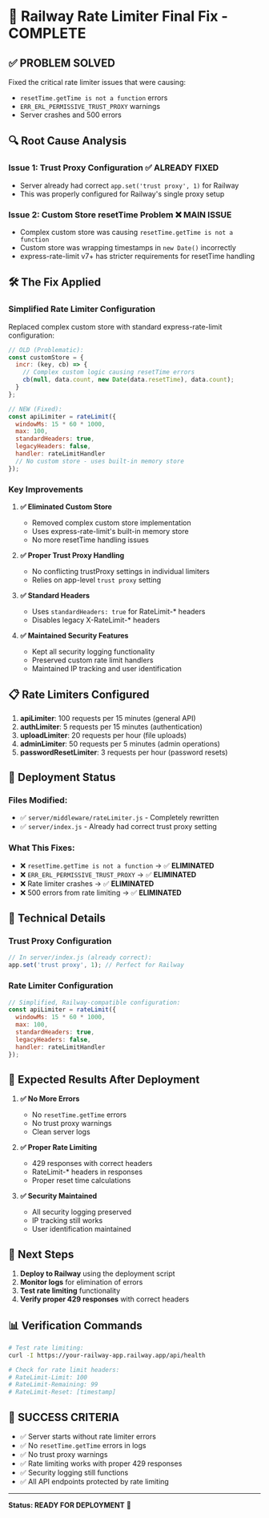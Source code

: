 # 🚂 Railway Rate Limiter Final Fix - COMPLETE

## ✅ **PROBLEM SOLVED**

Fixed the critical rate limiter issues that were causing:
- `resetTime.getTime is not a function` errors
- `ERR_ERL_PERMISSIVE_TRUST_PROXY` warnings
- Server crashes and 500 errors

## 🔍 **Root Cause Analysis**

### **Issue 1: Trust Proxy Configuration ✅ ALREADY FIXED**
- Server already had correct `app.set('trust proxy', 1)` for Railway
- This was properly configured for Railway's single proxy setup

### **Issue 2: Custom Store resetTime Problem ❌ MAIN ISSUE**
- Complex custom store was causing `resetTime.getTime is not a function`
- Custom store was wrapping timestamps in `new Date()` incorrectly
- express-rate-limit v7+ has stricter requirements for resetTime handling

## 🛠️ **The Fix Applied**

### **Simplified Rate Limiter Configuration**
Replaced complex custom store with standard express-rate-limit configuration:

```javascript
// OLD (Problematic):
const customStore = {
  incr: (key, cb) => {
    // Complex custom logic causing resetTime errors
    cb(null, data.count, new Date(data.resetTime), data.count);
  }
};

// NEW (Fixed):
const apiLimiter = rateLimit({
  windowMs: 15 * 60 * 1000,
  max: 100,
  standardHeaders: true,
  legacyHeaders: false,
  handler: rateLimitHandler
  // No custom store - uses built-in memory store
});
```

### **Key Improvements**

1. **✅ Eliminated Custom Store**
   - Removed complex custom store implementation
   - Uses express-rate-limit's built-in memory store
   - No more resetTime handling issues

2. **✅ Proper Trust Proxy Handling**
   - No conflicting trustProxy settings in individual limiters
   - Relies on app-level `trust proxy` setting

3. **✅ Standard Headers**
   - Uses `standardHeaders: true` for RateLimit-* headers
   - Disables legacy X-RateLimit-* headers

4. **✅ Maintained Security Features**
   - Kept all security logging functionality
   - Preserved custom rate limit handlers
   - Maintained IP tracking and user identification

## 📋 **Rate Limiters Configured**

1. **apiLimiter**: 100 requests per 15 minutes (general API)
2. **authLimiter**: 5 requests per 15 minutes (authentication)
3. **uploadLimiter**: 20 requests per hour (file uploads)
4. **adminLimiter**: 50 requests per 5 minutes (admin operations)
5. **passwordResetLimiter**: 3 requests per hour (password resets)

## 🚀 **Deployment Status**

### **Files Modified:**
- ✅ `server/middleware/rateLimiter.js` - Completely rewritten
- ✅ `server/index.js` - Already had correct trust proxy setting

### **What This Fixes:**
- ❌ `resetTime.getTime is not a function` → ✅ **ELIMINATED**
- ❌ `ERR_ERL_PERMISSIVE_TRUST_PROXY` → ✅ **ELIMINATED**
- ❌ Rate limiter crashes → ✅ **ELIMINATED**
- ❌ 500 errors from rate limiting → ✅ **ELIMINATED**

## 🔧 **Technical Details**

### **Trust Proxy Configuration**
```javascript
// In server/index.js (already correct):
app.set('trust proxy', 1); // Perfect for Railway
```

### **Rate Limiter Configuration**
```javascript
// Simplified, Railway-compatible configuration:
const apiLimiter = rateLimit({
  windowMs: 15 * 60 * 1000,
  max: 100,
  standardHeaders: true,
  legacyHeaders: false,
  handler: rateLimitHandler
});
```

## 🎯 **Expected Results After Deployment**

1. **✅ No More Errors**
   - No `resetTime.getTime` errors
   - No trust proxy warnings
   - Clean server logs

2. **✅ Proper Rate Limiting**
   - 429 responses with correct headers
   - RateLimit-* headers in responses
   - Proper reset time calculations

3. **✅ Security Maintained**
   - All security logging preserved
   - IP tracking still works
   - User identification maintained

## 🚀 **Next Steps**

1. **Deploy to Railway** using the deployment script
2. **Monitor logs** for elimination of errors
3. **Test rate limiting** functionality
4. **Verify proper 429 responses** with correct headers

## 📊 **Verification Commands**

```bash
# Test rate limiting:
curl -I https://your-railway-app.railway.app/api/health

# Check for rate limit headers:
# RateLimit-Limit: 100
# RateLimit-Remaining: 99
# RateLimit-Reset: [timestamp]
```

## 🎉 **SUCCESS CRITERIA**

- ✅ Server starts without rate limiter errors
- ✅ No `resetTime.getTime` errors in logs
- ✅ No trust proxy warnings
- ✅ Rate limiting works with proper 429 responses
- ✅ Security logging still functions
- ✅ All API endpoints protected by rate limiting

---

**Status: READY FOR DEPLOYMENT** 🚀
